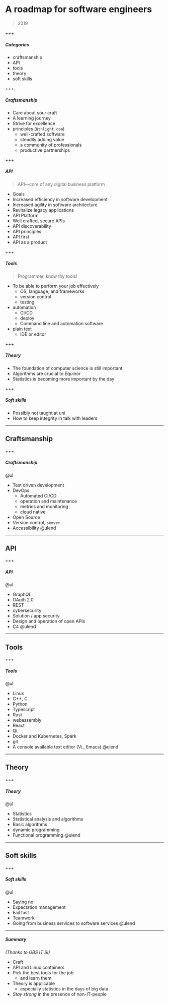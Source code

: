 # A roadmap for software engineers

> 2019

+++

##### Categories

* craftsmanship
* API
* tools
* theory
* soft skills

+++

##### Craftsmanship

* Care about your craft
* A learning journey
* Strive for excellence
* principles (`8thlight.com`)
  * well-crafted software
  * steadily adding value
  * a community of professionals
  * productive partnerships


+++

##### API

> API—core of any digital business platform

* Goals
 * Increased efficiency in software development
 * Increased agility in software architecture
 * Revitalize legacy applications
* API Platform
 * Well crafted, secure APIs
 * API discoverability
* API principles
 * API first
 * API as a product


+++

##### Tools

> Programmer, know thy tools!

* To be able to perform your job effectively
  * OS, language, and frameworks
  * version control
  * testing
* automation
  * CI/CD
  * deploy
  * Command line and automation software
* plain text
  * IDE or editor


+++
##### Theory

* The foundation of computer science is still important
* Algorithms are crucial to Equinor
* Statistics is becoming more important by the day

+++
##### Soft skills

* Possibly not taught at uni
* How to keep integrity in talk with leaders



---
## Craftsmanship
+++

##### Craftsmanship

@ul
* Test driven development
* DevOps
  * Automated CI/CD
  * operation and maintenance
  * metrics and monitoring
  * cloud native
* Open Source
* Version control, `semver`
* Accessibility
@ulend


---
## API
+++
##### API

@ul
* GraphQL
* OAuth 2.0
* REST
* cybersecurity
* Solution / app security
* Design and operation of open APIs
* C4
@ulend

---
## Tools
+++
##### Tools

@ul
* Linux
* C++, C
* Python
* Typescript
* Rust
* webassembly
* React
* Qt
* Docker and Kubernetes, Spark
* git
* A console available text editor (Vi., Emacs)
@ulend


---
## Theory
+++
##### Theory

@ul
* Statistics
* Statistical analysis and algorithms
* Basic algorithms
* dynamic programming
* Functional programming
@ulend


---
## Soft skills
+++
##### Soft skills

@ul
* Saying no
* Expectation management
* Fail fast
* Teamwork
* Going from business services to software services
@ulend

---

##### Summary

_(Thanks to GBS IT SI)_

* Craft
* API and Linux containers
* Pick the best tools for the job
  * and learn them
* Theory is applicable
  * especially statistics in the days of big data
* _Stay strong_ in the presence of non-IT-people
